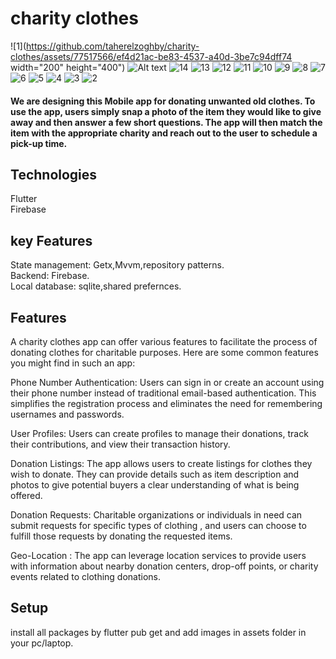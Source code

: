

# charity clothes
![1](https://github.com/taherelzoghby/charity-clothes/assets/77517566/ef4d21ac-be83-4537-a40d-3be7c94dff74 width="200" height="400")
<img src="[/path/to/img.jpg](https://github.com/taherelzoghby/charity-clothes/assets/77517566/ef4d21ac-be83-4537-a40d-3be7c94dff74)" alt="Alt text" title="Optional title" >
![14](https://github.com/taherelzoghby/charity-clothes/assets/77517566/194739cb-1f88-4607-9272-f1e899ca7546)
![13](https://github.com/taherelzoghby/charity-clothes/assets/77517566/550b83bf-a944-453e-b058-595570cee5f9)
![12](https://github.com/taherelzoghby/charity-clothes/assets/77517566/529659ef-1dc8-4ef5-aef4-8c22dd90635c)
![11](https://github.com/taherelzoghby/charity-clothes/assets/77517566/b0bcfe3c-4297-47c4-8f15-c65c502ca1fd)
![10](https://github.com/taherelzoghby/charity-clothes/assets/77517566/449e5c5b-97d2-4279-af51-fb546048ae53)
![9](https://github.com/taherelzoghby/charity-clothes/assets/77517566/f89338a1-c4bb-4909-95ef-1f9f99cc7c09)
![8](https://github.com/taherelzoghby/charity-clothes/assets/77517566/f10157e9-03ef-4775-b143-1e91809abf27)
![7](https://github.com/taherelzoghby/charity-clothes/assets/77517566/9a797b89-a5f4-4f23-b979-a4729fac47ca)
![6](https://github.com/taherelzoghby/charity-clothes/assets/77517566/296202e1-3eac-42f9-a473-b23144972163)
![5](https://github.com/taherelzoghby/charity-clothes/assets/77517566/861ac814-8129-477b-b852-4c2e28a13f32)
![4](https://github.com/taherelzoghby/charity-clothes/assets/77517566/e0862704-cc59-4b60-a06c-3b51ab08252b)
![3](https://github.com/taherelzoghby/charity-clothes/assets/77517566/db18e790-0b1e-4a81-bad6-6a6dd30c47f3)
![2](https://github.com/taherelzoghby/charity-clothes/assets/77517566/b836c5a3-280a-4c23-be0d-4f3c8ccbf065)



#### We are designing this Mobile app for donating unwanted old clothes. To use the app, users simply snap a photo of the item they would like to give away and then answer a few short questions. The app will then match the item with the appropriate charity and reach out to the user to schedule a pick-up time.

## Technologies
Flutter<br>
Firebase<br>
## key Features
State management: Getx,Mvvm,repository patterns.<br>
Backend: Firebase.<br>
Local database: sqlite,shared prefernces.<br> 

## Features
A charity clothes app can offer various features to facilitate the process of donating clothes for charitable purposes. Here are some common features you might find in such an app:

Phone Number Authentication: Users can sign in or create an account using their phone number instead of traditional email-based authentication. This simplifies the registration process and eliminates the need for remembering usernames and passwords.

User Profiles: Users can create profiles to manage their donations, track their contributions, and view their transaction history.

Donation Listings: The app allows users to create listings for clothes they wish to donate. They can provide details such as item description and photos to give potential buyers a clear understanding of what is being offered.

Donation Requests: Charitable organizations or individuals in need can submit requests for specific types of clothing , and users can choose to fulfill those requests by donating the requested items.

Geo-Location : The app can leverage location services to provide users with information about nearby donation centers, drop-off points, or charity events related to clothing donations.

## Setup
install all packages by flutter pub get and add images in assets folder in your pc/laptop.
